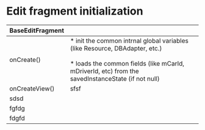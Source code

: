 # Edit fragment initialization


|BaseEditFragment                ||
|:---------------------------|----|
|onCreate() | * init the common intrnal global variables (like Resource, DBAdapter, etc.) <br><br>* loads the common fields (like mCarId, mDriverId, etc) from the savedInstanceState (if not null)|
|onCreateView() | sfsf |
|sdsd |
|fgfdg|
|fdgfd|


